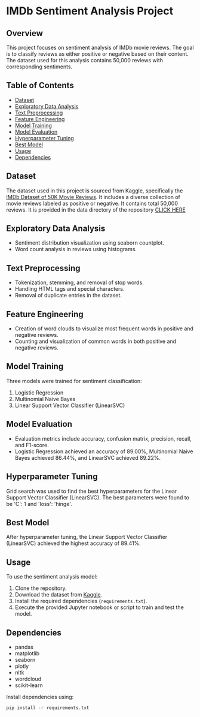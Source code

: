 # IMDb Sentiment Analysis Project

## Overview

This project focuses on sentiment analysis of IMDb movie reviews. The goal is to classify reviews as either positive or negative based on their content. The dataset used for this analysis contains 50,000 reviews with corresponding sentiments.

## Table of Contents

- [Dataset](#dataset)
- [Exploratory Data Analysis](#exploratory-data-analysis)
- [Text Preprocessing](#text-preprocessing)
- [Feature Engineering](#feature-engineering)
- [Model Training](#model-training)
- [Model Evaluation](#model-evaluation)
- [Hyperparameter Tuning](#hyperparameter-tuning)
- [Best Model](#best-model)
- [Usage](#usage)
- [Dependencies](#dependencies)

## Dataset

The dataset used in this project is sourced from Kaggle, specifically the [IMDb Dataset of 50K Movie Reviews](https://www.kaggle.com/lakshmi25npathi/imdb-dataset-of-50k-movie-reviews). It includes a diverse collection of movie reviews labeled as positive or negative. It contains total 50,000 reviews. It is provided in the data directory of the repository [CLICK HERE](Report/application_of_graph_report.pdf)


## Exploratory Data Analysis

- Sentiment distribution visualization using seaborn countplot.
- Word count analysis in reviews using histograms.

## Text Preprocessing

- Tokenization, stemming, and removal of stop words.
- Handling HTML tags and special characters.
- Removal of duplicate entries in the dataset.

## Feature Engineering

- Creation of word clouds to visualize most frequent words in positive and negative reviews.
- Counting and visualization of common words in both positive and negative reviews.

## Model Training

Three models were trained for sentiment classification:

1. Logistic Regression
2. Multinomial Naive Bayes
3. Linear Support Vector Classifier (LinearSVC)

## Model Evaluation

- Evaluation metrics include accuracy, confusion matrix, precision, recall, and F1-score.
- Logistic Regression achieved an accuracy of 89.00%, Multinomial Naive Bayes achieved 86.44%, and LinearSVC achieved 89.22%.

## Hyperparameter Tuning

Grid search was used to find the best hyperparameters for the Linear Support Vector Classifier (LinearSVC). The best parameters were found to be 'C': 1 and 'loss': 'hinge'.

## Best Model

After hyperparameter tuning, the Linear Support Vector Classifier (LinearSVC) achieved the highest accuracy of 89.41%.

## Usage

To use the sentiment analysis model:

1. Clone the repository.
2. Download the dataset from [Kaggle](https://www.kaggle.com/lakshmi25npathi/imdb-dataset-of-50k-movie-reviews).
3. Install the required dependencies (`requirements.txt`).
4. Execute the provided Jupyter notebook or script to train and test the model.

## Dependencies

- pandas
- matplotlib
- seaborn
- plotly
- nltk
- wordcloud
- scikit-learn

Install dependencies using:

```bash
pip install -r requirements.txt
